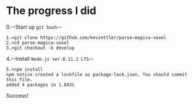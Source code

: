   The progress I did  
====================  
  
0.--Start up `git bash`--  
```
1.>git clone https://github.com/kevzettler/parse-magica-voxel
2.>cd parse-magica-voxel
3.>git checkout -b develop
```
4.--Install `Node.js ver.8.11.2 LTS`--  
```
5.>npm install
npm notice created a lockfile as package-lock.json. You should commit this file.
added 4 packages in 1.843s
```
Success!  
